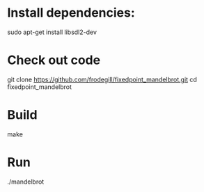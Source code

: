 # Install dependencies:
sudo apt-get install libsdl2-dev

# Check out code
git clone https://github.com/frodegill/fixedpoint_mandelbrot.git
cd fixedpoint_mandelbrot

# Build
make

# Run
./mandelbrot
